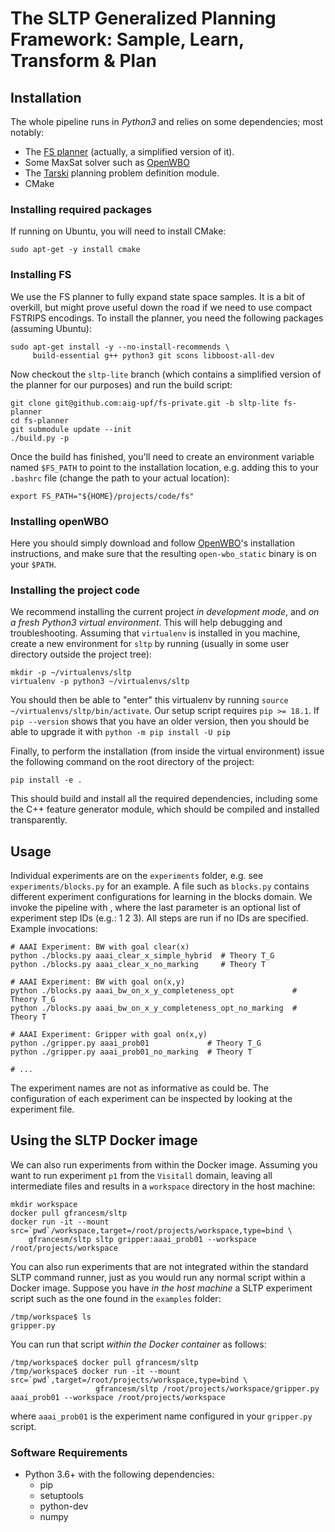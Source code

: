 


# The SLTP Generalized Planning Framework: Sample, Learn, Transform & Plan


## Installation

The whole pipeline runs in *Python3* and relies on some dependencies; most notably:

* The [FS planner](https://github.com/aig-upf/fs-private/) (actually, a simplified version of it).
* Some MaxSat solver such as [OpenWBO](http://sat.inesc-id.pt/open-wbo/)
* The [Tarski](https://github.com/aig-upf/tarski/) planning problem definition module.
* CMake

### Installing required packages

If running on Ubuntu, you will need to install CMake: 
    
    sudo apt-get -y install cmake


### Installing FS

We use the FS planner to fully expand state space samples. It is a bit of overkill, but might prove
useful down the road if we need to use compact FSTRIPS encodings. To install the planner, you need 
the following packages (assuming Ubuntu):


    sudo apt-get install -y --no-install-recommends \
         build-essential g++ python3 git scons libboost-all-dev


Now checkout the `sltp-lite` branch (which contains a simplified version of the planner for our purposes)
and run the build script:

    git clone git@github.com:aig-upf/fs-private.git -b sltp-lite fs-planner
    cd fs-planner
    git submodule update --init
    ./build.py -p

Once the build has finished, you'll need to create an environment variable named `$FS_PATH` to point
to the installation location, e.g. adding this to your `.bashrc` file (change the path to your actual
location):

    export FS_PATH="${HOME}/projects/code/fs"


### Installing openWBO
Here you should simply download and follow 
[OpenWBO](http://sat.inesc-id.pt/open-wbo/)'s installation instructions, and make sure that the resulting
`open-wbo_static` binary is on your `$PATH`.

### Installing the project code

We recommend installing the current project *in development mode*, and *on a fresh Python3 virtual 
environment*. This will help debugging and troubleshooting. Assuming that `virtualenv` is installed in you
machine, create a new environment for `sltp` by running (usually in some user directory outside the project tree):

    mkdir -p ~/virtualenvs/sltp
    virtualenv -p python3 ~/virtualenvs/sltp
    
You should then be able to "enter" this virtualenv by running `source ~/virtualenvs/sltp/bin/activate`.
Our setup script requires `pip >= 18.1`. If `pip --version` shows that you have an older version, 
then you should be able to upgrade it with `python -m pip install -U pip` 

Finally, to perform the installation (from inside the virtual environment) 
issue the following command on the root directory of the project:

    pip install -e .

This should build and install all the required dependencies, including some the C++ feature generator
module, which should be compiled and installed transparently.


## Usage

Individual experiments are on the `experiments` folder, e.g. see `experiments/blocks.py` for an example.
A file such as `blocks.py` contains different experiment configurations for learning in the blocks domain.
We invoke the pipeline with <script-name> <experiment-name> <pipeline-steps-to-be-executed>,
where the last parameter is an optional  list of experiment step IDs (e.g.: 1 2 3). All steps are run if no IDs are specified.
Example invocations:

    # AAAI Experiment: BW with goal clear(x)
	python ./blocks.py aaai_clear_x_simple_hybrid  # Theory T_G
	python ./blocks.py aaai_clear_x_no_marking     # Theory T

    # AAAI Experiment: BW with goal on(x,y)
	python ./blocks.py aaai_bw_on_x_y_completeness_opt             # Theory T_G
	python ./blocks.py aaai_bw_on_x_y_completeness_opt_no_marking  # Theory T

    # AAAI Experiment: Gripper with goal on(x,y)
	python ./gripper.py aaai_prob01             # Theory T_G
	python ./gripper.py aaai_prob01_no_marking  # Theory T

    # ...

The experiment names are not as informative as could be.
The configuration of each experiment can be inspected by looking at the experiment file.

## Using the SLTP Docker image 
We can also run experiments from within the Docker image. Assuming you want to run experiment `p1` from the `Visitall`
domain, leaving all intermediate files and results in a `workspace` directory in the host machine: 
    
    mkdir workspace
    docker pull gfrancesm/sltp
    docker run -it --mount src=`pwd`/workspace,target=/root/projects/workspace,type=bind \
        gfrancesm/sltp sltp gripper:aaai_prob01 --workspace /root/projects/workspace    

You can also run experiments that are not integrated within the standard SLTP command runner, just as you would run
any normal script within a Docker image. Suppose you have _in the host machine_ a SLTP experiment script such as the one 
found in the `examples` folder:
    
    /tmp/workspace$ ls
    gripper.py

You can run that script _within the Docker container_ as follows:

    /tmp/workspace$ docker pull gfrancesm/sltp
    /tmp/workspace$ docker run -it --mount src=`pwd`,target=/root/projects/workspace,type=bind \
                       gfrancesm/sltp /root/projects/workspace/gripper.py aaai_prob01 --workspace /root/projects/workspace
    
where `aaai_prob01` is the experiment name configured in your `gripper.py` script.



### Software Requirements

* Python 3.6+ with the following dependencies:
  - pip
  - setuptools
  - python-dev
  - numpy


